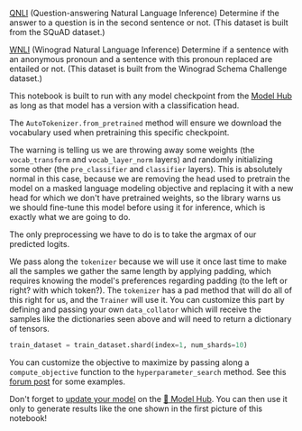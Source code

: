 [QNLI](https://rajpurkar.github.io/SQuAD-explorer/) (Question-answering Natural
Language Inference) Determine if the answer to a question is in the second
sentence or not. (This dataset is built from the SQuAD dataset.)

[WNLI](https://cs.nyu.edu/faculty/davise/papers/WinogradSchemas/WS.html)
(Winograd Natural Language Inference) Determine if a sentence with an anonymous
pronoun and a sentence with this pronoun replaced are entailed or not. (This
dataset is built from the Winograd Schema Challenge dataset.)

This notebook is built to run with any model checkpoint from the [Model
Hub](https://huggingface.co/models) as long as that model has a version with a
classification head.

The `AutoTokenizer.from_pretrained` method will ensure we download the
vocabulary used when pretraining this specific checkpoint.

The warning is telling us we are throwing away some weights (the
`vocab_transform` and `vocab_layer_norm` layers) and randomly initializing some
other (the `pre_classifier` and `classifier` layers). This is absolutely normal
in this case, because we are removing the head used to pretrain the model on a
masked language modeling objective and replacing it with a new head for which we
don't have pretrained weights, so the library warns us we should fine-tune this
model before using it for inference, which is exactly what we are going to do.

The only preprocessing we have to do is to take the argmax of our predicted
logits.

We pass along the `tokenizer` because we will use it once last time to make all
the samples we gather the same length by applying padding, which requires
knowing the model's preferences regarding padding (to the left or right? with
which token?). The `tokenizer` has a pad method that will do all of this right
for us, and the `Trainer` will use it. You can customize this part by defining
and passing your own `data_collator` which will receive the samples like the
dictionaries seen above and will need to return a dictionary of tensors.

```python
train_dataset = train_dataset.shard(index=1, num_shards=10)
```

You can customize the objective to maximize by passing along a
`compute_objective` function to the `hyperparameter_search` method. See this
[forum
post](https://discuss.huggingface.co/t/using-hyperparameter-search-in-trainer/785/10)
for some examples.

Don't forget to [update your
model](https://huggingface.co/transformers/model_sharing.html) on the [🤗 Model
Hub](https://huggingface.co/models). You can then use it only to generate
results like the one shown in the first picture of this notebook!
